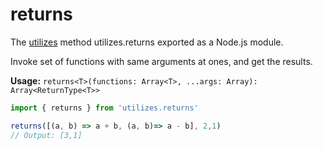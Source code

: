 # returns

The [utilizes](https://www.npmjs.com/package/utilizes) method utilizes.returns exported as a Node.js module.


Invoke set of functions with same arguments at ones, and get the results.

**Usage:** `returns<T>(functions: Array<T>, ...args: Array): Array<ReturnType<T>>`

```typescript
import { returns } from 'utilizes.returns'

returns([(a, b) => a + b, (a, b)=> a - b], 2,1)
// Output: [3,1]
```

